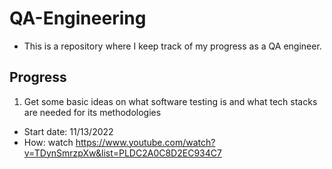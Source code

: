 # QA-Engineering
- This is a repository where I keep track of my progress as a QA engineer. 

## Progress
1. Get some basic ideas on what software testing is and what tech stacks are needed for its methodologies
- Start date: 11/13/2022
- How: watch https://www.youtube.com/watch?v=TDynSmrzpXw&list=PLDC2A0C8D2EC934C7 

